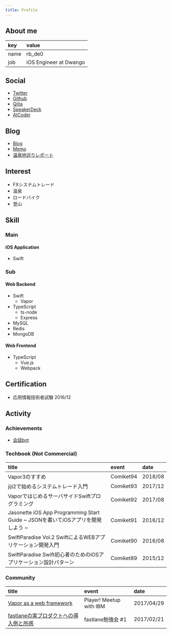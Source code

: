 ```yaml
---
title: Profile
---
```


## About me

|key|value|
|:--|:--|
|name|rb_de0|
|job|iOS Engineer at Dwango|

## Social

- [Twitter](https://twitter.com/rb_de0)
- [Github](https://twitter.com/rb_de0)
- [Qiita](https://qiita.com/rb-de0)
- [SpeakerDeck](https://speakerdeck.com/rbde0)
- [AtCoder](https://atcoder.jp/users/rb_de0)

## Blog

- [Blog](https://blog.rbde0.com/)
- [Memo](https://note.rbde0.com/)
- [温泉地巡りレポート](https://hotspring.rbde0.com/)


## Interest

- FXシステムトレード
- 温泉
- ロードバイク
- 登山

## Skill

### Main

#### iOS Application

- Swift

### Sub

#### Web Backend

- Swift
  - Vapor
- TypeScript
  - ts-node
  - Express
- MySQL
- Redis
- MongoDB

#### Web Frontend

- TypeScript
  - Vue.js
  - Webpack

## Certification

- 応用情報技術者試験 2016/12

## Activity

### Achievements

- [会話bot](https://nibe.rbde0.com)

### Techbook (Not Commercial)

|title|event|date|
|:--|:--|:--|
|Vapor3のすすめ|Comiket94|2018/08|
|jiji2で始めるシステムトレード入門|Comiket93|2017/12|
|VaporではじめるサーバサイドSwiftプログラミング|Comiket92|2017/08|
|Jasonette iOS App Programming Start Guide ~ JSONを書いてiOSアプリを開発しよう ~|Comiket91|2016/12|
|SwiftParadise Vol.2 SwiftによるWEBアプリケーション開発入門|Comiket90|2016/08|
|SwiftParadise Swift初心者のためのiOSアプリケーション設計パターン|Comiket89|2015/12|

### Community

|title|event|date|
|:--|:--|:--|
|[Vapor as a web framework](https://speakerdeck.com/rbde0/vapor-as-a-web-framework)|Player! Meetup with IBM|2017/04/29|
|[fastlaneの実プロダクトへの導入例と所感](https://speakerdeck.com/rbde0/fastlanefalseshi-purodakutohefalsedao-ru-li-tosuo-gan)|fastlane勉強会 #1|2017/02/21|
